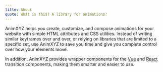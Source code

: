 ```yaml
---
title: About
quote: What is this? A library for animations?
---
```


AnimXYZ helps you create, customize, and compose animations for your website with simple HTML attributes and CSS utilities. Instead of writing similar keyframes over and over, or relying on libraries that are limited to a specific set, use AnimXYZ to save you time and give you complete control over how your elements move.

In addition, AnimXYZ provides wrapper components for the [Vue](#vue) and [React](#react) transition components, making them smarter and easier to use.
